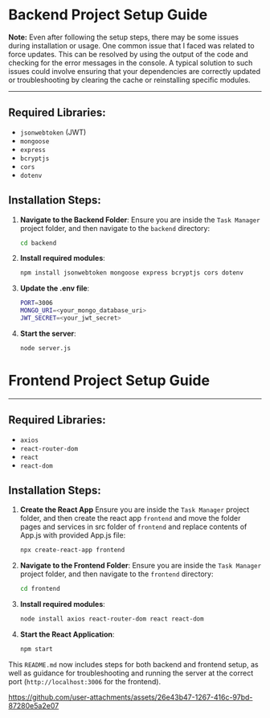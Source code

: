 # Backend Project Setup Guide

**Note:** Even after following the setup steps, there may be some issues during installation or usage. One common issue that I faced was related to force updates. This can be resolved by using the output of the code and checking for the error messages in the console. A typical solution to such issues could involve ensuring that your dependencies are correctly updated or troubleshooting by clearing the cache or reinstalling specific modules.

---

## Required Libraries:
- `jsonwebtoken` (JWT)
- `mongoose`
- `express`
- `bcryptjs`
- `cors`
- `dotenv`

## Installation Steps:

1. **Navigate to the Backend Folder**:
   Ensure you are inside the `Task Manager` project folder, and then navigate to the `backend` directory:
   ```bash
   cd backend
2. **Install required modules**:
   ```bash
   npm install jsonwebtoken mongoose express bcryptjs cors dotenv
3. **Update the .env file**:
   ```bash
   PORT=3006
   MONGO_URI=<your_mongo_database_uri>
   JWT_SECRET=<your_jwt_secret>
4. **Start the server**:
    ```bash
    node server.js

# Frontend Project Setup Guide

---

## Required Libraries:
- `axios`
- `react-router-dom`
- `react`
- `react-dom`

## Installation Steps:
1. **Create the React App**
   Ensure you are inside the `Task Manager` project folder, and then create the react app `frontend` and move the folder pages and services in src folder of `frontend`  and replace contents of App.js with provided App.js file:
   ```bash
   npx create-react-app frontend
   
2. **Navigate to the Frontend Folder**:
   Ensure you are inside the `Task Manager` project folder, and then navigate to the `frontend` directory:
   ```bash
   cd frontend
3. **Install required modules**:
   ```bash
   node install axios react-router-dom react react-dom
4. **Start the React Application**:
    ```bash
    npm start

This `README.md` now includes steps for both backend and frontend setup, as well as guidance for troubleshooting and running the server at the correct port (`http://localhost:3006` for the frontend).



https://github.com/user-attachments/assets/26e43b47-1267-416c-97bd-87280e5a2e07

